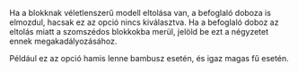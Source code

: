 Ha a blokknak véletlenszerű modell eltolása van, a befoglaló doboza is elmozdul, hacsak ez az opció nincs kiválasztva. Ha a befoglaló doboz az eltolás miatt a szomszédos blokkokba merül, jelöld be ezt a négyzetet ennek megakadályozásához.

Például ez az opció hamis lenne bambusz esetén, és igaz magas fű esetén.